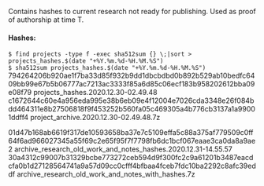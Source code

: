 Contains hashes to current research not ready for publishing. Used as proof of authorship at time T.

#### Hashes:
`$ find projects -type f -exec sha512sum {} \;|sort > projects_hashes.$(date "+%Y.%m.%d-%H.%M.%S")`\
`$ sha512sum projects_hashes.$(date "+%Y.%m.%d-%H.%M.%S")`
794264206b920ae1f7ba33d85f932b9dd1dbcbdbd0b892b529ab10bedfc6409bb99e67b5b06777ac7213ac3333f85a6d85c06ecf183b958202612bba09e08f79  projects_hashes.2020.12.30-02.49.48
c1672644c60e4a956eda995e38b6eb09e4f12004e7026cda3348e26f084bdd464311e8b27506818f9f453252b560fa05c469305a4b776cb3137a1a99001ddff4  project_archive.2020.12.30-02.49.48.7z

01d47b168ab6619f317de10593658ba37e7c5109effa5c88a375af779509c0ff64f6ad966027345a55f69c2e65f95f7f7798fb6dc1bcf067eaae3ca0da8a9ae2  archive_research_old_work_and_notes_hashes.2020.12.31-14.55.57
30a4312c99007b31329bcbe773272ceb594d9f300fc2c9a61201b3487eacdcfa0b1d27128564741a9a57d09cc0cfff4bfbaa4fceb7fdc10ba2292c8afc39eddf  archive_research_old_work_and_notes_with_hashes.7z
